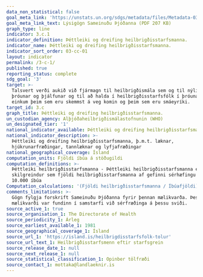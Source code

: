 ```yaml
---
data_non_statistical: false
goal_meta_link: 'https://unstats.un.org/sdgs/metadata/files/Metadata-03-0C-01.pdf'
goal_meta_link_text: Lýsigögn Sameinuðu Þjóðanna (PDF 207 KB)
graph_type: line
indicator: 3.c.1
indicator_definition: Þéttleiki og dreifing heilbrigðisstarfsmanna.
indicator_name: Þéttleiki og dreifing heilbrigðisstarfsmanna.
indicator_sort_order: 03-cc-01
layout: indicator
permalink: /3-c-1/
published: true
reporting_status: complete
sdg_goal: '3'
target: >-
  Talsvert verði aukið við fjármagn til heilbrigðismála sem og til nýliðunar,
  þróunar og þjálfunar og til að halda í heilbrigðisstarfsfólk í þróunarlöndum,
  einkum þeim sem eru skemmst á veg komin og þeim sem eru smáeyríki.
target_id: 3.c
graph_title: Þéttleiki og dreifing heilbrigðisstarfsmanna.
un_custodian_agency: Alþjóðaheilbrigðismálastofnunin (WHO)
un_designated_tier: '1'
national_indicator_available: Þéttleiki og dreifing heilbrigðisstarfsmanna.
national_indicator_description: >-
  Þéttleiki og dreifing heilbrigðisstarfsmanna, þ.m.t. læknar,
  hjúkrunarfræðingar, tannlæknar og lyfjafræðingar
national_geographical_coverage: Ísland
computation_units: Fjöldi íbúa á stöðugildi
computation_definitions: >-
  Þéttleiki heilbrigðisstarfsmanna - Þéttleiki heilbrigðisstarfsmanna er
  skilgreindur sem fjöldi heilbrigðisstarfsmanna af gefinni sérhæfingu á hverja
  10.000 íbúa
Computation_calculations: '(Fjöldi heilbrigðisstarfsmanna / Íbúafjöldi) * 10,000'
comments_limitations: >-
  Gögn fylgja forskrift Sameinuðu Þjóðanna fyrir þennan mælikvarða. Þessi
  mælikvarði var fundinn í samstarfi við sérfræðinga á þessu sviði.
source_active_1: true
source_organisation_1: The Directorate of Health
source_periodicity_1: Árleg
source_earliest_available_1: 1981
source_geographical_coverage_1: Ísland
source_url_1: 'https://island.is/heilbrigdisstarfsfolk-tolur'
source_url_text_1: Heilbrigðisstarfsmenn eftir starfsgrein
source_release_date_1: null
source_next_release_1: null
source_statistical_classification_1: Opinber tölfræði
source_contact_1: mottaka@landlaeknir.is
---
```


